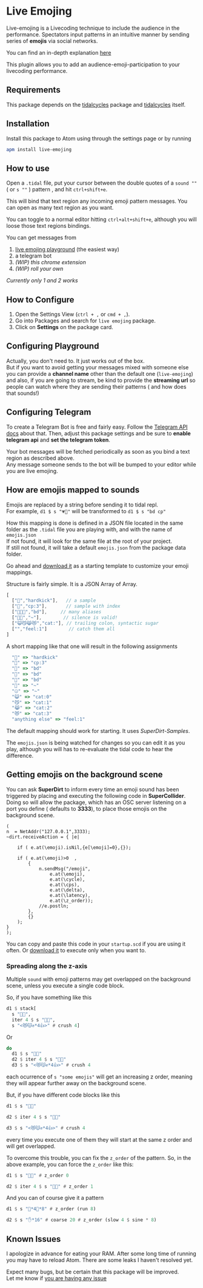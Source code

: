 # Live Emojing

Live-emojing is a Livecoding technique to include the audience in the performance. Spectators input  patterns in an intuitive manner by sending series of **emojis** via social networks.

You can find an in-depth explanation [here](http://diegodorado.github.io/en/works/live-emojing/)

This  plugin allows you to add an audience-emoji-participation to your livecoding performance.

## Requirements

This package depends on the [tidalcycles](https://atom.io/packages/tidalcycles) package and [tidalcycles](https://tidalcycles.org/index.php/Welcome) itself.


## Installation

Install this package to Atom using through the settings page or by running

```bash
apm install live-emojing
```

## How to use

Open a `.tidal` file, put your cursor between the double quotes of a `sound ""` ( or `s ""` ) pattern , and hit `ctrl+shift+e`.

This will bind that text region any incoming emoji pattern messages.
You can open as many text region as you want.

You can toggle to a normal editor hitting `ctrl+alt+shift+e`, although you will loose those text regions bindings.

You can get messages from

  1. [live emojing playground](https://diegodorado.github.io/labs/live-emojing) (the easiest way)
  2. a telegram bot
  3. *(WIP) this chrome extension*
  4. *(WIP) roll your own*

*Currently only 1 and 2 works*


## How to Configure

  1. Open the Settings View (`ctrl + ,` or `cmd + ,`).
  2. Go into Packages and search for `live emojing` package.
  3. Click on **Settings** on the package card.


## Configuring Playground

Actually, you don't need to. It just works out of the box.  
But if you want to avoid getting your messages mixed with someone else you can provide a **channel name** other than the default one (`live-emojing`) and also, if you are going to stream, be kind to provide the **streaming url** so people can watch where they are sending their patterns ( and how does that sounds!)

## Configuring Telegram

To create a Telegram Bot is free and fairly easy.
Follow the [Telegram API docs](https://core.telegram.org/bots#6-botfather) about that. Then, adjust this package settings and be sure to **enable telegram api** and **set the telegram token**.

Your bot messages will be fetched periodically as soon as you bind a text region as described above.  
Any message someone sends to the bot will be bumped to your editor while you are live emojing.


## How are emojis mapped to sounds

Emojis are replaced by a string before sending it to tidal repl.  
For example, `d1 $ s "💗👏"` will be transformed to `d1 $ s "bd cp"`

How this mapping is done is defined in a JSON file located in the same folder as the `.tidal` file you are playing with, and with the name of `emojis.json`  
If not found, it will look for the same file at the root of your project.  
If still not found, it will take a default `emojis.json` from the package data folder.

Go ahead and [download it](https://raw.githubusercontent.com/diegodorado/atom-live-emojing/master/data/emojis.json) as a starting template to customize your emoji mappings.

Structure is fairly simple. It is a JSON Array of Array.

```js
[
  ["💪","hardkick"],   // a sample
  ["👏","cp:3"],       // sample with index
  ["💙💚💜","bd"],     // many aliases
  ["🤫🤐","~"],        // silence is valid!
  ["😺😼😹😻","cat:"], // trailing colon, syntactic sugar
  ["","feel:1"]        // catch them all
]
```

A short mapping like that one will result in the following assignments

```js
  "💪" => "hardkick"
  "👏" => "cp:3"
  "💙" => "bd"
  "💚" => "bd"
  "💜" => "bd"
  "🤫" => "~"
  "🤐" => "~"
  "😺" => "cat:0"
  "😼" => "cat:1"
  "😹" => "cat:2"
  "😻" => "cat:3"
  "anything else" => "feel:1"
```

The default mapping should work for starting. It uses *SuperDirt-Samples*.

The `emojis.json` is being watched for changes so you can edit it as you play, although you will has to re-evaluate the tidal code to hear the difference.

## Getting emojis on the background scene

You can ask **SuperDirt** to inform every time an emoji sound has been triggered by placing and executing the following code in **SuperCollider**.
Doing so will allow the package, which has an OSC server listening on a port you define ( defaults to **3333**), to place those emojis on the background scene.


```supercollider
(
n  = NetAddr("127.0.0.1",3333);
~dirt.receiveAction = { |e|

    if ( e.at(\emoji).isNil,{e[\emoji]=0},{});

    if ( e.at(\emoji)>0  ,
        {
            n.sendMsg("/emoji",
                e.at(\emoji),
                e.at(\cycle),
                e.at(\cps),
                e.at(\delta),
                e.at(\latency),
                e.at(\z_order));
            //e.postln;
        },
        {}
    );
}
);

```

You can copy and paste this code in your `startup.scd` if you are using it often.
Or [download it](https://raw.githubusercontent.com/diegodorado/atom-live-emojing/master/sendEmojis.scd) to execute only when you want to.


### Spreading along the z-axis

Multiple `sound` with emoji patterns may get overlapped on the background scene, unless you execute a single code block.

So, if you have something like this

```haskell
d1 $ stack[
  s "💙👏",
  iter 4 $ s "👐🙌",
  s "<😻😽✊*4👍>" # crush 4]
```

Or

```haskell
do
  d1 $ s "💙👏"
  d2 $ iter 4 $ s "👐🙌"
  d3 $ s "<😻😽✊*4👍>" # crush 4
```

each ocurrence of `s "some emojis"` will get an increasing z order, meaning they will appear further away on the background scene.

But, if you have different code blocks like this

```haskell
d1 $ s "💙👏"

d2 $ iter 4 $ s "👐🙌"

d3 $ s "<😻😽✊*4👍>" # crush 4
```

every time you execute one of them they will start at the same z order and will get overlapped.

To overcome this trouble, you can fix the `z_order` of the pattern. So, in the above example, you can force the `z_order` like this:


```haskell
d1 $ s "💙👏" # z_order 0

d2 $ iter 4 $ s "👐🙌" # z_order 1
```

And you can of course give it a pattern

```haskell
d1 $ s "💙*4👏*8" # z_order (run 8)

d2 $ s "✋*16" # coarse 20 # z_order (slow 4 $ sine * 8)
```

## Known Issues

I apologize in advance for eating your RAM. After some long time of running you may have to reload Atom. There are some leaks I haven't resolved yet.

Expect many bugs, but be certain that this package will be improved.  
Let me know if [you are having any issue](https://github.com/diegodorado/atom-live-emojing/issues)

